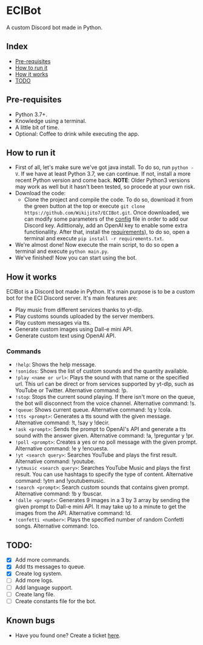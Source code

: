 # ECIBot
A custom Discord bot made in Python.

## Index
* [Pre-requisites](https://github.com/Wikijito7/ECIBot#pre-requisites)
* [How to run it](https://github.com/Wikijito7/ECIBot#how-to-run-it)
* [How it works](https://github.com/Wikijito7/ECIBot#how-it-works)
* [TODO](https://github.com/Wikijito7/ECIBot#todo)

## Pre-requisites
* Python 3.7+.
* Knowledge using a terminal.
* A little bit of time.
* Optional: Coffee to drink while executing the app.

## How to run it
* First of all, let's make sure we've got java install. To do so, run `python -V`. If we have at least Python 3.7, we can continue. If not, install a more recent Python version and come back. 
**NOTE**: Older Python3 versions may work as well but it hasn't been tested, so procede at your own risk.
* Download the code:
    * Clone the project and compile the code. To do so, download it from the green button at the top or execute `git clone https://github.com/Wikijito7/ECIBot.git`. Once downloaded, we can modify some parameters of the [config](https://github.com/Wikijito7/ECIBot/blob/main/data/keys.json) file in order to add our Discord key. Adittionaly, add an OpenAI key to enable some extra functionallity. After that, install the [requirements](https://github.com/Wikijito7/ECIBot/blob/main/requirements.txt)), to do so, open a terminal and execute `pip install -r requirements.txt`.
* We're almost done! Now execute the main script, to do so open a terminal and execute `python main.py`.
* We've finished! Now you can start using the bot.

## How it works

ECIBot is a Discord bot made in Python. It's main purpose is to be a custom bot for the ECI Discord server. It's main features are:

* Play music from different services thanks to yt-dlp.
* Play customs sounds uploaded by the server members.
* Play custom messages via tts.
* Generate custom images using Dall-e mini API.
* Generate custom text using OpenAI API.

### Commands
* `!help`: Shows the help message.
* `!sonidos`: Shows the list of custom sounds and the quantity available.
* `!play <name or url>`: Plays the sound with that name or the specified url. This url can be direct or from services supported by yt-dlp, such as YouTube or Twitter. Alternative command: !p.
* `!stop`: Stops the current sound playing. If there isn't more on the queue, the bot will disconnect from the voice channel. Alternative command: !s. 
* `!queue`: Shows current queue. Alternative command: !q y !cola.
* `!tts <prompt>`: Generates a tts sound with the given message. Alternative command: !t, !say y !decir.
* `!ask <prompt>`: Sends the prompt to OpenAI's API and generate a tts sound with the answer given. Alternative command: !a, !preguntar y !pr.
* `!poll <prompt>`: Creates a yes or no poll message with the given prompt. Alternative command: !e y !encuesta.
* `!yt <search query>`: Searches YouTube and plays the first result. Alternative command: !youtube.
* `!ytmusic <search query>`: Searches YouTube Music and plays the first result. You can use hashtags to specify the type of content. Alternative command: !ytm and !youtubemusic.
* `!search <prompt>`: Search custom sounds that contains given prompt. Alternative command: !b y !buscar.
* `!dalle <prompt>`: Generates 9 images in a 3 by 3 array by sending the given prompt to Dall-e mini API. It may take up to a minute to get the images from the API. Alternative command: !d.
* `!confetti <number>`: Plays the specified number of random Confetti songs. Alternative command: !co.

## TODO:
* [X] Add more commands.
* [X] Add tts messages to queue.
* [X] Create log system.
* [ ] Add more logs.
* [ ] Add language support.
* [ ] Create lang file.
* [ ] Create constants file for the bot.

## Known bugs
* Have you found one? Create a ticket [here](https://github.com/Wikijito7/ECIBot/issues).
